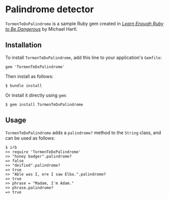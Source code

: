 # Palindrome detector

`TormenTeDxPalindrome` is a sample Ruby gem created in [*Learn Enough Ruby to Be Dangerous*](https://www.learnenough.com/ruby-tutorial) by Michael Hartl.

## Installation

To install `TormenTeDxPalindrome`, add this line to your application's `Gemfile`:

```
gem 'TormenTeDxPalindrome'
```

Then install as follows:

```
$ bundle install
```

Or install it directly using `gem`:

```
$ gem install TormenTeDxPalindrome
```

## Usage

`TormenTeDxPalindrome` adds a `palindrome?` method to the `String` class, and can be used as follows:

```
$ irb
>> require 'TormenTeDxPalindrome'
>> "honey badger".palindrome?
=> false
>> "deified".palindrome?
=> true
>> "Able was I, ere I saw Elba.".palindrome?
=> true
>> phrase = "Madam, I'm Adam."
>> phrase.palindrome?
=> true
```
